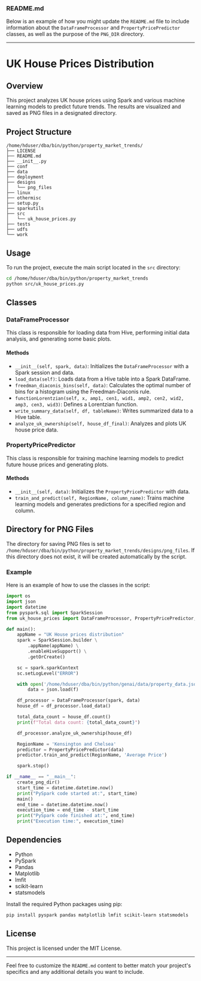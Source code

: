 ### README.md

Below is an example of how you might update the `README.md` file to include information about the `DataFrameProcessor` and `PropertyPricePredictor` classes, as well as the purpose of the `PNG_DIR` directory.

---

# UK House Prices Distribution

## Overview

This project analyzes UK house prices using Spark and various machine learning models to predict future trends. The results are visualized and saved as PNG files in a designated directory.

## Project Structure

```
/home/hduser/dba/bin/python/property_market_trends/
├── LICENSE
├── README.md
├── __init__.py
├── conf
├── data
├── deployment
├── designs
│   └── png_files
├── linux
├── othermisc
├── setup.py
├── sparkutils
├── src
│   └── uk_house_prices.py
├── tests
├── udfs
└── work
```

## Usage

To run the project, execute the main script located in the `src` directory:

```bash
cd /home/hduser/dba/bin/python/property_market_trends
python src/uk_house_prices.py
```

## Classes

### DataFrameProcessor

This class is responsible for loading data from Hive, performing initial data analysis, and generating some basic plots.

#### Methods

- `__init__(self, spark, data)`: Initializes the `DataFrameProcessor` with a Spark session and data.
- `load_data(self)`: Loads data from a Hive table into a Spark DataFrame.
- `freedman_diaconis_bins(self, data)`: Calculates the optimal number of bins for a histogram using the Freedman-Diaconis rule.
- `functionLorentzian(self, x, amp1, cen1, wid1, amp2, cen2, wid2, amp3, cen3, wid3)`: Defines a Lorentzian function.
- `write_summary_data(self, df, tableName)`: Writes summarized data to a Hive table.
- `analyze_uk_ownership(self, house_df_final)`: Analyzes and plots UK house price data.

### PropertyPricePredictor

This class is responsible for training machine learning models to predict future house prices and generating plots.

#### Methods

- `__init__(self, data)`: Initializes the `PropertyPricePredictor` with data.
- `train_and_predict(self, RegionName, column_name)`: Trains machine learning models and generates predictions for a specified region and column.

## Directory for PNG Files

The directory for saving PNG files is set to `/home/hduser/dba/bin/python/property_market_trends/designs/png_files`. If this directory does not exist, it will be created automatically by the script.

### Example

Here is an example of how to use the classes in the script:

```python
import os
import json
import datetime
from pyspark.sql import SparkSession
from uk_house_prices import DataFrameProcessor, PropertyPricePredictor, create_png_dir

def main():
    appName = "UK House prices distribution"
    spark = SparkSession.builder \
        .appName(appName) \
        .enableHiveSupport() \
        .getOrCreate()

    sc = spark.sparkContext
    sc.setLogLevel("ERROR")

    with open('/home/hduser/dba/bin/python/genai/data/property_data.json', 'r') as f:
        data = json.load(f)

    df_processor = DataFrameProcessor(spark, data)
    house_df = df_processor.load_data()

    total_data_count = house_df.count()
    print(f"Total data count: {total_data_count}")

    df_processor.analyze_uk_ownership(house_df)

    RegionName = 'Kensington and Chelsea'
    predictor = PropertyPricePredictor(data)
    predictor.train_and_predict(RegionName, 'Average Price')

    spark.stop()

if __name__ == "__main__":
    create_png_dir()
    start_time = datetime.datetime.now()
    print("PySpark code started at:", start_time)
    main()
    end_time = datetime.datetime.now()
    execution_time = end_time - start_time
    print("PySpark code finished at:", end_time)
    print("Execution time:", execution_time)
```

## Dependencies

- Python
- PySpark
- Pandas
- Matplotlib
- lmfit
- scikit-learn
- statsmodels

Install the required Python packages using pip:

```bash
pip install pyspark pandas matplotlib lmfit scikit-learn statsmodels
```

## License

This project is licensed under the MIT License.

---

Feel free to customize the `README.md` content to better match your project's specifics and any additional details you want to include.

